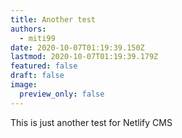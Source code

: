 ```yaml
---
title: Another test
authors:
  - miti99
date: 2020-10-07T01:19:39.150Z
lastmod: 2020-10-07T01:19:39.179Z
featured: false
draft: false
image:
  preview_only: false
---
```

This is just another test for Netlify CMS